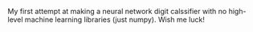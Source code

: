My first attempt at making a neural network digit calssifier with no high-level machine learning libraries (just numpy). Wish me luck!
